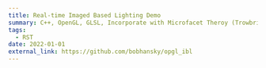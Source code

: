 ```yaml
---
title: Real-time Imaged Based Lighting Demo
summary: C++, OpenGL, GLSL, Incorporate with Microfacet Theroy (Trowbridge-Reitz)
tags:
  - RST
date: 2022-01-01
external_link: https://github.com/bobhansky/opgl_ibl
---
```

